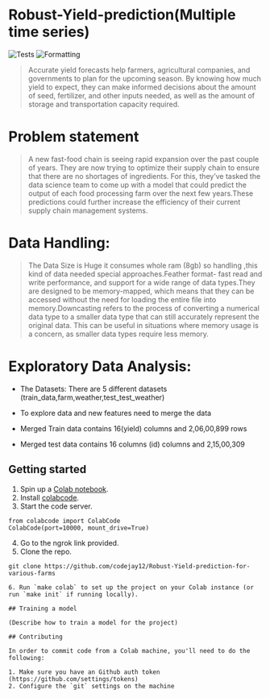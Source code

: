 # Robust-Yield-prediction(Multiple time series)

![Tests](https://github.com/jeremyjordan/data-science-template/workflows/Tests/badge.svg?branch=main) ![Formatting](https://github.com/jeremyjordan/data-science-template/workflows/Linter/badge.svg?branch=main)

> Accurate yield forecasts help farmers, agricultural companies, and governments to plan for the upcoming season. 
By knowing how much yield to expect, they can make informed decisions about the amount of seed, fertilizer, and other inputs needed, as well as the amount of storage and transportation capacity required.

# Problem statement
> A new fast-food chain is seeing rapid expansion over the past couple of years. They are now trying to optimize their supply chain to ensure that there are no shortages of ingredients. For this, they’ve tasked the data science team to come up with a model that could predict the output of each food processing farm over the next few years.These predictions could further increase the efficiency of their current supply chain management systems.

# Data Handling:
> The Data Size is Huge it consumes whole ram (8gb) so handling ,this kind of data needed special approaches.Feather format- fast read and write performance, and support for a wide range of data types.They are designed to be memory-mapped, which means that they can be accessed without the need for loading the entire file into memory.Downcasting refers to the process of converting a numerical data type to a smaller data type that can still accurately represent the original data. This can be useful in situations where memory usage is a concern, as smaller data types require less memory.

# Exploratory Data Analysis:
* The Datasets: There are 5 different datasets (train_data,farm,weather,test_test_weather)

* To explore data and new features need to merge the data

* Merged Train data contains 16(yield) columns and 2,06,00,899 rows

* Merged test data contains 16 columns (id) columns and 2,15,00,309


## Getting started

1. Spin up a [Colab notebook](https://colab.research.google.com/).
2. Install [colabcode](https://github.com/abhishekkrthakur/colabcode).
3. Start the code server.

```
from colabcode import ColabCode
ColabCode(port=10000, mount_drive=True)
```
4. Go to the ngrok link provided.
5. Clone the repo.

```
git clone https://github.com/codejay12/Robust-Yield-prediction-for-various-farms

6. Run `make colab` to set up the project on your Colab instance (or run `make init` if running locally).

## Training a model

(Describe how to train a model for the project)

## Contributing

In order to commit code from a Colab machine, you'll need to do the following:

1. Make sure you have an Github auth token (https://github.com/settings/tokens)
2. Configure the `git` settings on the machine
